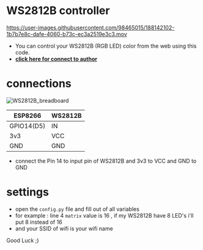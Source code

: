 # WS2812B controller

https://user-images.githubusercontent.com/98465015/188142102-1b7b7e8c-dafe-4060-b73c-ec3a2519e3c3.mov

- You can control your WS2812B (RGB LED) color from the web using this code.
- **[click here for connect to author](https://t.me/Soltan_Python)**

# connections

![WS2812B_breadboard](https://user-images.githubusercontent.com/98465015/188141833-36c2cad2-ee91-4da7-b39d-b791c5c6f51c.png)


|ESP8266        |WS2812B    |
|---            | ---       |
|GPIO14(D5)     |IN         |
|3v3            |VCC        |
|GND            |GND        |

- connect the Pin 14 to input pin of WS2812B and 3v3 to VCC and GND to GND

# settings
- open the `config.py` file and fill out of all variables
- for example : line 4 `matrix` value is 16 , if my WS2812B have 8 LED's i'll put 8 instead of 16
- and your SSID of wifi is your wifi name

Good Luck ;)

